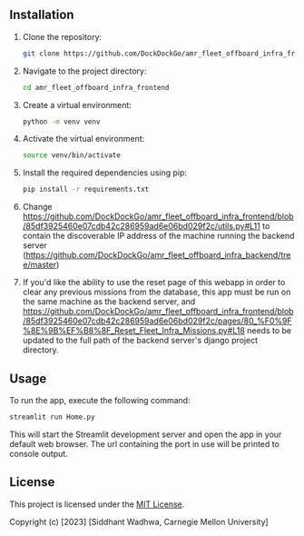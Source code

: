 


## Installation

1. Clone the repository:

   ```bash
   git clone https://github.com/DockDockGo/amr_fleet_offboard_infra_frontend.git
   ```

2. Navigate to the project directory:

   ```bash
   cd amr_fleet_offboard_infra_frontend
   ```

3. Create a virtual environment:

   ```bash
   python -m venv venv
   ```

4. Activate the virtual environment:

   ```bash
   source venv/bin/activate
   ```

5. Install the required dependencies using pip:

   ```bash
   pip install -r requirements.txt
   ```

6. Change https://github.com/DockDockGo/amr_fleet_offboard_infra_frontend/blob/85df3925460e07cdb42c286959ad6e06bd029f2c/utils.py#L11 to contain the discoverable IP address of the machine running the backend server (https://github.com/DockDockGo/amr_fleet_offboard_infra_backend/tree/master)

7. If you'd like the ability to use the reset page of this webapp in order to clear any previous missions from the database, this app must be run on the same machine as the backend server, and https://github.com/DockDockGo/amr_fleet_offboard_infra_frontend/blob/85df3925460e07cdb42c286959ad6e06bd029f2c/pages/80_%F0%9F%8E%9B%EF%B8%8F_Reset_Fleet_Infra_Missions.py#L18 needs to be updated to the full path of the backend server's django project directory.

## Usage

To run the app, execute the following command:

```bash
streamlit run Home.py
```

This will start the Streamlit development server and open the app in your default web browser. The url containing the port in use will be printed to console output.

## License

This project is licensed under the [MIT License](https://opensource.org/licenses/MIT).

Copyright (c) [2023] [Siddhant Wadhwa, Carnegie Mellon University]
```
